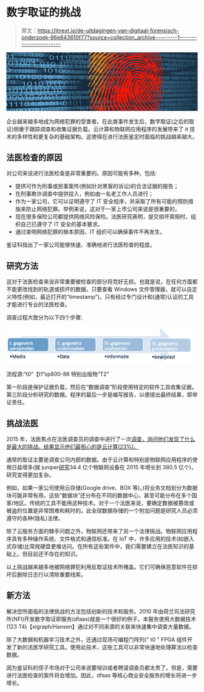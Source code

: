 # 数字取证的挑战

> 原文：<https://itnext.io/de-uitdagingen-van-digitaal-forensisch-onderzoek-96e843610f77?source=collection_archive---------1----------------------->

![](img/23776ccf49526efe894a9d7864126909.png)

企业越来越多地成为网络犯罪的受害者。在此类事件发生后，数字取证(之后的取证)侧重于跟踪调查和收集证据负载。云计算和物联网应用程序的发展带来了 it 技术的多样性和更复杂的基础架构。这使得在进行法医鉴定时面临的挑战越来越大。

## 法医检查的原因

对公司来说进行法医检查是非常重要的。原因可能有多种，包括:

*   提供可作为刑事或民事案件(例如针对黑客的诉讼)的合法证据的报告；
*   在刑事欺诈调查中提供投入，例如由一名老工作人员进行；
*   作为一家公司，它可以证明遵守了 IT 安全程序，并采取了所有可能的预防措施来防止网络犯罪。举例来说，这对于一家上市公司来说是很重要的，
*   现在很多保险公司都提供网络风险保险。法医研究表明，提交损坏索赔时，组织自己已遵守了 IT 安全的基本要求。
*   通过查明网络犯罪的根本原因，IT 组织可以确保事件不再发生。

鉴证科指出了一家公司能够快速、准确地进行法医检查的程度。

## 研究方法

这对于法医检查来说非常重要被检查的部分将完好无损。也就是说，在任何方面都不能更改找到的轨道或损坏的数据。只要查看 Windows 文件管理器，就可以自定义特性(例如，最近打开的“timestamp”)。只有经过专门设计和(通常)认证的工具才能进行专业的法医检查。

调查过程大致分为以下四个步骤:

![](img/fa02e3e82c580846dbc8c823d277599d.png)

流程源:“t0”【t1”sp800-86 特别出版物“T2”

第一阶段是保护证据负载，然后在“数据调查”阶段使用特定的软件工具收集证据。第三阶段分析研究的数据。程序的最后一步是编写报告，以便提出最终结果，即举证责任。

## 挑战法医

2015 年，法医焦点在法医调查员的调查中进行了一次[调查，询问他们发现了什么是最大的挑战。结果显示他们最担心的是云计算(23%)。](https://articles.forensicfocus.com/2016/05/11/current-challenges-in-digital-forensics/)

通常的取证主要是调查公司内部的数据。由于云计算和特别是物联网应用程序的使用日益增多(据 juniper[研究](http://markscanlon.co/papers/CurrentChallengesAndFutureResearchAreas.pdf)34.4 亿个物联网设备在 2015 年增长到 380.5 亿个)，研究变得更加复杂。

例如，如果一家公司使用云存储(Google drive、BOX 等)。)将业务文档划分为数据块可能非常有用。这些“数据块”还分布在不同的数据中心，甚至可能分布在多个国家/地区。传统的工具不能用这种技术。对于一个法医来说，要确定数据被篡改或被盗的位置是非常困难和耗时的。此全球数据存储的一个附加问题是研究人员必须遵守的各种(隐私)法律。

除了云服务方面的棘手问题之外，物联网还带来了另一个法律挑战。物联网应用程序具有多种操作系统、文件格式和通信标准。在 IoT 中，许多应用的技术(如嵌入式存储)比常规硬盘更难访问。在所有这些案件中，我们需要建立在法医知识的基础上。但目前还不存在的知识。

以上挑战越来越多地被网络罪犯利用反取证技术所掩盖。它们可确保恶意软件在损坏后删除日志行以清除重要线索。

## 新方法

解决您所面临的法律挑战的方法包括创新的技术和服务。2010 年由荷兰司法研究所(NFI)开发数字取证即服务(dfaas)就是一个很好的例子。本服务使用大数据技术(123 T4)【xigraph/Hansen】通过对不同来源的关联来快速集中调查大量数据。

除了大数据和机器学习技术之外，还通过现场可编程门阵列(" t0 " FPGA 组件开发了新的法医学研究工具。使用此技术，这些工具可以非常快速地处理算法以检查数据。

因为鉴证科的侄子市场对于公司来说要培训或者聘请调查员都太贵了。但是，需要进行法医检查的案件将会增加。因此，dfaas 等核心商业安全服务的增长将进一步增长。